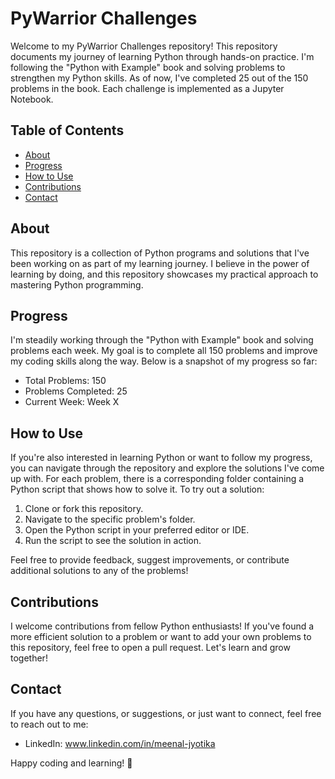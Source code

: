 # PyWarrior Challenges 
Welcome to my PyWarrior Challenges repository! 
This repository documents my journey of learning Python through hands-on practice. I'm following the "Python with Example" book and solving problems to strengthen my Python skills. As of now, I've completed 25 out of the 150 problems in the book. Each challenge is implemented as a Jupyter Notebook.

## Table of Contents

- [About](#about)
- [Progress](#progress)
- [How to Use](#how-to-use)
- [Contributions](#contributions)
- [Contact](#contact)

## About

This repository is a collection of Python programs and solutions that I've been working on as part of my learning journey. I believe in the power of learning by doing, and this repository showcases my practical approach to mastering Python programming.

## Progress

I'm steadily working through the "Python with Example" book and solving problems each week. My goal is to complete all 150 problems and improve my coding skills along the way. Below is a snapshot of my progress so far:

- Total Problems: 150
- Problems Completed: 25
- Current Week: Week X

## How to Use

If you're also interested in learning Python or want to follow my progress, you can navigate through the repository and explore the solutions I've come up with. For each problem, there is a corresponding folder containing a Python script that shows how to solve it.
To try out a solution:
1. Clone or fork this repository.
2. Navigate to the specific problem's folder.
3. Open the Python script in your preferred editor or IDE.
4. Run the script to see the solution in action.

Feel free to provide feedback, suggest improvements, or contribute additional solutions to any of the problems!

## Contributions

I welcome contributions from fellow Python enthusiasts! If you've found a more efficient solution to a problem or want to add your own problems to this repository, feel free to open a pull request. Let's learn and grow together!

## Contact

If you have any questions, or suggestions, or just want to connect, feel free to reach out to me:

- LinkedIn: www.linkedin.com/in/meenal-jyotika

Happy coding and learning! 🚀


